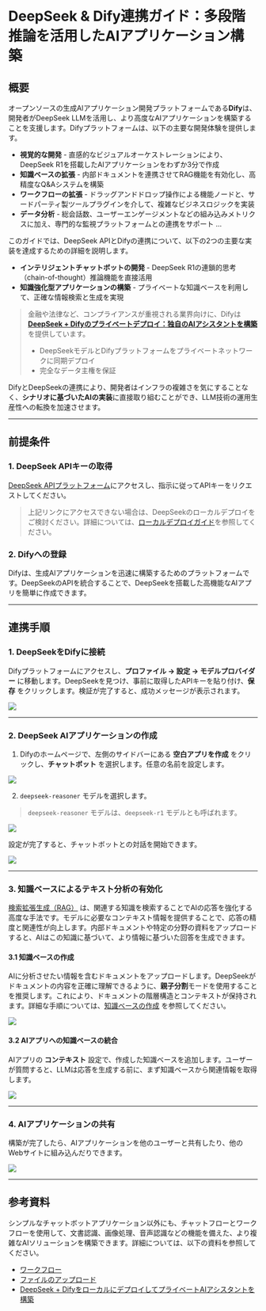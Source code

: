 # DeepSeek & Dify連携ガイド：多段階推論を活用したAIアプリケーション構築

## 概要

オープンソースの生成AIアプリケーション開発プラットフォームである**Dify**は、開発者がDeepSeek LLMを活用し、より高度なAIアプリケーションを構築することを支援します。Difyプラットフォームは、以下の主要な開発体験を提供します。

- **視覚的な開発** - 直感的なビジュアルオーケストレーションにより、DeepSeek R1を搭載したAIアプリケーションをわずか3分で作成
- **知識ベースの拡張** - 内部ドキュメントを連携させてRAG機能を有効化し、高精度なQ&Aシステムを構築
- **ワークフローの拡張** - ドラッグアンドドロップ操作による機能ノードと、サードパーティ製ツールプラグインを介して、複雑なビジネスロジックを実装
- **データ分析** - 総会話数、ユーザーエンゲージメントなどの組み込みメトリクスに加え、専門的な監視プラットフォームとの連携をサポート
...

このガイドでは、DeepSeek APIとDifyの連携について、以下の2つの主要な実装を達成するための詳細を説明します。

- **インテリジェントチャットボットの開発** - DeepSeek R1の連鎖的思考（chain-of-thought）推論機能を直接活用
- **知識強化型アプリケーションの構築** - プライベートな知識ベースを利用して、正確な情報検索と生成を実現

> 金融や法律など、コンプライアンスが重視される業界向けに、Difyは **[DeepSeek + Difyのプライベートデプロイ：独自のAIアシスタントを構築](private-ai-deepseek-dify.md)** を提供しています。
> - DeepSeekモデルとDifyプラットフォームをプライベートネットワークに同期デプロイ
> - 完全なデータ主権を保証

DifyとDeepSeekの連携により、開発者はインフラの複雑さを気にすることなく、**シナリオに基づいたAIの実装**に直接取り組むことができ、LLM技術の運用生産性への転換を加速させます。

---

## 前提条件

### 1. DeepSeek APIキーの取得

[DeepSeek APIプラットフォーム](https://platform.deepseek.com/)にアクセスし、指示に従ってAPIキーをリクエストしてください。

> 上記リンクにアクセスできない場合は、DeepSeekのローカルデプロイをご検討ください。詳細については、[ローカルデプロイガイド](./private-ai-deepseek-dify.md)を参照してください。

### 2. Difyへの登録

Difyは、生成AIアプリケーションを迅速に構築するためのプラットフォームです。DeepSeekのAPIを統合することで、DeepSeekを搭載した高機能なAIアプリを簡単に作成できます。

---

## 連携手順

### 1. DeepSeekをDifyに接続

Difyプラットフォームにアクセスし、**プロファイル → 設定 → モデルプロバイダー** に移動します。DeepSeekを見つけ、事前に取得したAPIキーを貼り付け、**保存** をクリックします。検証が完了すると、成功メッセージが表示されます。

![](https://assets-docs.dify.ai/2025/01/a7d6b4e05a3c9d85d0cb42f4dd018bc8.png)

---

### 2. DeepSeek AIアプリケーションの作成

1. Difyのホームページで、左側のサイドバーにある **空白アプリを作成** をクリックし、**チャットボット** を選択します。任意の名前を設定します。

![](https://assets-docs.dify.ai/2025/01/7f56bc3c836c7248043b656fa95e474e.png)

2. `deepseek-reasoner` モデルを選択します。

> `deepseek-reasoner` モデルは、`deepseek-r1` モデルとも呼ばれます。

![](https://assets-docs.dify.ai/2025/01/de134c6285985fe1552223eb33641b9f.png)

設定が完了すると、チャットボットとの対話を開始できます。

![](https://assets-docs.dify.ai/2025/01/3760e9a0cb7c2070978134d8f7f13929.png)

---

### 3. 知識ベースによるテキスト分析の有効化

[検索拡張生成（RAG）](https://docs.dify.ai/zh-hans/learn-more/extended-reading/retrieval-augment) は、関連する知識を検索することでAIの応答を強化する高度な手法です。モデルに必要なコンテキスト情報を提供することで、応答の精度と関連性が向上します。内部ドキュメントや特定の分野の資料をアップロードすると、AIはこの知識に基づいて、より情報に基づいた回答を生成できます。

#### 3.1 知識ベースの作成

AIに分析させたい情報を含むドキュメントをアップロードします。DeepSeekがドキュメントの内容を正確に理解できるように、**親子分割**モードを使用することを推奨します。これにより、ドキュメントの階層構造とコンテキストが保持されます。詳細な手順については、[知識ベースの作成](https://docs.dify.ai/zh-hans/guides/knowledge-base/create-knowledge-and-upload-documents) を参照してください。

![](https://assets-docs.dify.ai/2025/01/f38af53d2b124391e2ea32f29da7d87d.png)

#### 3.2 AIアプリへの知識ベースの統合

AIアプリの **コンテキスト** 設定で、作成した知識ベースを追加します。ユーザーが質問すると、LLMは応答を生成する前に、まず知識ベースから関連情報を取得します。

![](https://assets-docs.dify.ai/2025/01/4254ec131fece172a59304414a060f4e.png)

---

### 4. AIアプリケーションの共有

構築が完了したら、AIアプリケーションを他のユーザーと共有したり、他のWebサイトに組み込んだりできます。

![](https://assets-docs.dify.ai/2025/01/d32857964683b48027d20d029e7e06c0.png)

---

## 参考資料

シンプルなチャットボットアプリケーション以外にも、チャットフローとワークフローを使用して、文書認識、画像処理、音声認識などの機能を備えた、より複雑なAIソリューションを構築できます。詳細については、以下の資料を参照してください。

- [ワークフロー](../../guides/workflow)
- [ファイルのアップロード](../../guides/workflow/file-upload)
- [DeepSeek + DifyをローカルにデプロイしてプライベートAIアシスタントを構築](./private-ai-deepseek-dify.md)